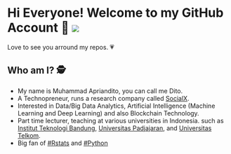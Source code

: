 # Hi Everyone! Welcome to my GitHub Account 👋  ![](https://visitor-badge.glitch.me/badge?page_id=apriandito.apriandito)
Love to see you arround my repos. :heartpulse: 

## Who am I? :detective:
- My name is Muhammad Apriandito, you can call me Dito.
- A Technopreneur, runs a research company called [SocialX](https://socialx.id/).
- Interested in Data/Big Data Analytics, Artificial Intelligence (Machine Learning and Deep Learning) and also Blockchain Technology. 
- Part time lecturer, teaching at various universities in Indonesia. such as [Institut Teknologi Bandung](https://www.itb.ac.id/), [Universitas Padjajaran](https://www.unpad.ac.id/), and [Universitas Telkom](https://telkomuniversity.ac.id/).
- Big fan of [#Rstats](https://cran.r-project.org/bin/windows/base/) and [#Python](https://www.python.org) 
